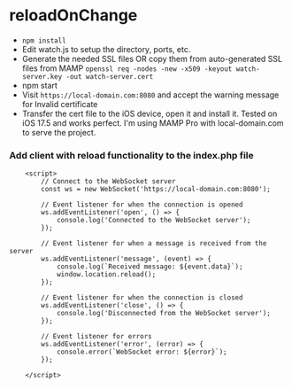 # reloadOnChange
* ``` npm install ```
* Edit watch.js to setup the directory, ports, etc.
*  Generate the needed SSL files OR copy them from auto-generated SSL files from MAMP
``` openssl req -nodes -new -x509 -keyout watch-server.key -out watch-server.cert ```
*  npm start
* Visit ``` https://local-domain.com:8080 ``` and accept the warning message for Invalid certificate
* Transfer the cert file to the iOS device, open it and install it. Tested on iOS 17.5 and works perfect. I'm using MAMP Pro with local-domain.com to serve the project.
### Add client with reload functionality to the index.php file 
``` 
	<script>
		// Connect to the WebSocket server
		const ws = new WebSocket('https://local-domain.com:8080');

		// Event listener for when the connection is opened
		ws.addEventListener('open', () => {
			console.log('Connected to the WebSocket server');
		});

		// Event listener for when a message is received from the server
		ws.addEventListener('message', (event) => {
			console.log(`Received message: ${event.data}`);
			window.location.reload();
		});

		// Event listener for when the connection is closed
		ws.addEventListener('close', () => {
			console.log('Disconnected from the WebSocket server');
		});

		// Event listener for errors
		ws.addEventListener('error', (error) => {
			console.error(`WebSocket error: ${error}`);
		});

	</script>


``` 
